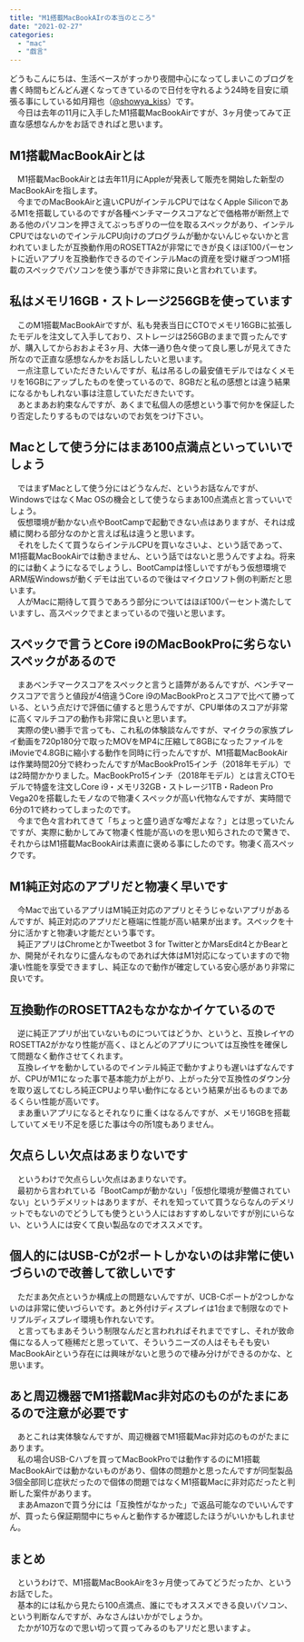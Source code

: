```yaml
---
title: "M1搭載MacBookAIrの本当のところ"
date: "2021-02-27"
categories: 
  - "mac"
  - "戯言"
---
```


どうもこんにちは、生活ベースがすっかり夜間中心になってしまいこのブログを書く時間もどんどん遅くなってきているので日付を守れるよう24時を目安に頑張る事にしている如月翔也（[@showya\_kiss](http://twitter.com/showya_kiss)）です。  
　今日は去年の11月に入手したM1搭載MacBookAirですが、3ヶ月使ってみて正直な感想なんかをお話できればと思います。  

## M1搭載MacBookAirとは

　M1搭載MacBookAirとは去年11月にAppleが発表して販売を開始した新型のMacBookAirを指します。  
　今までのMacBookAirと違いCPUがインテルCPUではなくApple SiliconであるM1を搭載しているのですが各種ベンチマークスコアなどで価格帯が断然上である他のパソコンを押さえてぶっちぎりの一位を取るスペックがあり、インテルCPUではないのでインテルCPU向けのプログラムが動かないんじゃないかと言われていましたが互換動作用のROSETTA2が非常にできが良くほぼ100パーセントに近いアプリを互換動作できるのでインテルMacの資産を受け継ぎつつM1搭載のスペックでパソコンを使う事ができ非常に良いと言われています。  

## 私はメモリ16GB・ストレージ256GBを使っています

　このM1搭載MacBookAirですが、私も発表当日にCTOでメモリ16GBに拡張したモデルを注文して入手しており、ストレージは256GBのままで買ったんですが、購入してからおおよそ3ヶ月、大体一通り色々使って良し悪しが見えてきた所なので正直な感想なんかをお話ししたいと思います。  
　一点注意していただきたいんですが、私は吊るしの最安値モデルではなくメモリを16GBにアップしたものを使っているので、8GBだと私の感想とは違う結果になるかもしれない事は注意していただきたいです。  
　あとまあお約束なんですが、あくまで私個人の感想という事で何かを保証したり否定したりするものではないのでお気をつけ下さい。  

## Macとして使う分にはまあ100点満点といっていいでしょう

　ではまずMacとして使う分にはどうなんだ、というお話なんですが、WindowsではなくMac OSの機会として使うならまあ100点満点と言っていいでしょう。  
　仮想環境が動かない点やBootCampで起動できない点はありますが、それは成績に関わる部分なのかと言えば私は違うと思います。  
　それをしたくて買うならインテルCPUを買いなさいよ、という話であって、M1搭載MacBookAirでは動きません、という話ではないと思うんですよね。将来的には動くようになるでしょうし、BootCampは怪しいですがもう仮想環境でARM版Windowsが動くデモは出ているので後はマイクロソフト側の判断だと思います。  
　人がMacに期待して買うであろう部分についてはほぼ100パーセント満たしていますし、高スペックでまとまっているので強いと思います。  

## スペックで言うとCore i9のMacBookProに劣らないスペックがあるので

　まあベンチマークスコアをスペックと言うと語弊があるんですが、ベンチマークスコアで言うと値段が4倍違うCore i9のMacBookProとスコアで比べて勝っている、という点だけで評価に値すると思うんですが、CPU単体のスコアが非常に高くマルチコアの動作も非常に良いと思います。  
　実際の使い勝手で言っても、これ私の体験談なんですが、マイクラの家族プレイ動画を720p180分で取ったMOVをMP4に圧縮して8GBになったファイルをiMovieで4.8GBに縮小する動作を同時に行ったんですが、M1搭載MacBookAirは作業時間20分で終わったんですがMacBookPro15インチ（2018年モデル）では2時間かかりました。MacBookPro15インチ（2018年モデル）とは言えCTOモデルで特盛を注文しCore i9・メモリ32GB・ストレージ1TB・Radeon Pro Vega20を搭載したモノなので物凄くスペックが高い代物なんですが、実時間で6分の1で終わってしまったのです。  
　今まで色々言われてきて「ちょっと盛り過ぎな噂だよな？」とは思っていたんですが、実際に動かしてみて物凄く性能が高いのを思い知らされたので驚きで、それからはM1搭載MacBookAirは素直に褒める事にしたのです。物凄く高スペックです。  

## M1純正対応のアプリだと物凄く早いです

　今Macで出ているアプリはM1純正対応のアプリとそうじゃないアプリがあるんですが、純正対応のアプリだと極端に性能が高い結果が出ます。スペックを十分に活かすと物凄い才能だという事です。  
　純正アプリはChromeとかTweetbot 3 for TwitterとかMarsEdit4とかBearとか、開発がそれなりに盛んなものであれば大体はM1対応になっていますので物凄い性能を享受できますし、純正なので動作が確定している安心感があり非常に良いです。  

## 互換動作のROSETTA2もなかなかイケているので

　逆に純正アプリが出ていないものについてはどうか、というと、互換レイヤのROSETTA2がかなり性能が高く、ほとんどのアプリについては互換性を確保して問題なく動作させてくれます。  
　互換レイヤを動かしているのでインテル純正で動かすよりも遅いはずなんですが、CPUがM1になった事で基本能力が上がり、上がった分で互換性のダウン分を取り返してむしろ純正CPUより早い動作になるという結果が出るものまであるくらい性能が高いです。  
　まあ重いアプリになるとそれなりに重くはなるんですが、メモリ16GBを搭載していてメモリ不足を感じた事は今の所1度もありません。  

## 欠点らしい欠点はあまりないです

　というわけで欠点らしい欠点はあまりないです。  
　最初から言われている「BootCampが動かない」「仮想化環境が整備されていない」というデメリットはありますが、それを知っていて買うならなんのデメリットでもないのでどうしても使うという人にはおすすめしないですが別にいらない、という人には安くて良い製品なのでオススメです。  

## 個人的にはUSB-Cが2ポートしかないのは非常に使いづらいので改善して欲しいです

　ただまあ欠点というか構成上の問題ないんですが、UCB-Cポートが2つしかないのは非常に使いづらいです。あと外付けディスプレイは1台まで制限なのでトリプルディスプレイ環境も作れないです。  
　と言ってもまあそういう制限なんだと言われればそれまでですし、それが致命傷になる人って極稀だと思っていて、そういうニーズの人はそもそも安いMacBookAirという存在には興味がないと思うので棲み分けができるのかな、と思います。  

## あと周辺機器でM1搭載Mac非対応のものがたまにあるので注意が必要です

　あとこれは実体験なんですが、周辺機器でM1搭載Mac非対応のものがたまにあります。  
　私の場合USB-Cハブを買ってMacBookProでは動作するのにM1搭載MacBookAirでは動かないものがあり、個体の問題かと思ったんですが同型製品3個全部同じ症状だったので個体の問題ではなくM1搭載Macに非対応だったと判断した案件があります。  
　まあAmazonで買う分には「互換性がなかった」で返品可能なのでいいんですが、買ったら保証期間中にちゃんと動作するか確認したほうがいいかもしれません。  

## まとめ

　というわけで、M1搭載MacBookAirを3ヶ月使ってみてどうだったか、というお話でした。  
　基本的には私から見たら100点満点、誰にでもオススメできる良いパソコン、という判断なんですが、みなさんはいかがでしょうか。  
　たかが10万なので思い切って買ってみるのもアリだと思いますよ。
